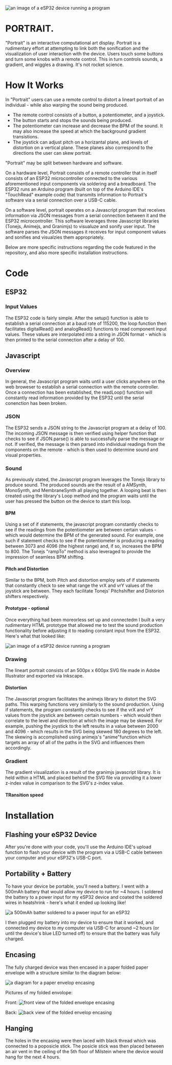 ![an image of a eSP32 device running a program](https://github.com/54aaron/Module-1/blob/main/img/IMG_8338.jpg)
# PORTRAIT.

"Portrait" is an interactive computational art display.
Portrait is a rudimentary effort at attempting to link both the sonification and the visualization of user interaction with the device.
Users touch some buttons and turn some knobs with a remote control.
This in turn controls sounds, a gradient, and wiggles a drawing.
It's not rocket science.

# How It Works

In "Portrait" users can use a remote control to distort a lineart portrait of an individual - while also warping the sound being produced.
- The remote control consists of a button, a potentiometer, and a joystick. 
- The button starts and stops the sounds being produced. 
- The potentiometer can increase and decrease the BPM of the sound. It may also increase the speed at which the background gradient transistions. 
- The joystick can adjust pitch on a horizantal plane, and levels of distortion on a vertical plane. These planes also correspond to the directions the user can skew portrait.

"Portrait" may be split between hardware and software.

On a hardware level, Portrait consists of a remote controller that in itself consists of an ESP32 microcontroller connected to the various aforementioned input components via soldering and a breadboard. The ESP32 runs an Arduino program (built on top of the Arduino IDE's "TouchRead" example code) that transmits information to Portrait's software via a serial connection over a USB-C cable.

On a software level, portrait operates on a Javascript program that receives information via JSON messages from a serial connection between it and the ESP32 microcontroller.
This software leverages three Javascript libraries (Tonejs, Animejs, and Granimjs) to visualuze and sonify user input. 
The software parses the JSON messages it receives for input component values and sonifies and visualzies them appropriately. 

Below are more specific instructions regarding the code featured in the repository, and also more specific installation instructions.

# Code
## ESP32
### Input Values
The ESP32 code is fairly simple. After the setup() function is able to establish a serial connection at a baud rate of 115200, the loop function then facilitates digitalRead() and analogRead() functions to read component input values. These values are interpolated into a string in JSON format - which is then printed to the serial connection after a delay of 100.

## Javascript
### Overview
In general, the Javascript program waits until a user clicks anywhere on the web broweser to establish a serial connection with the remote controller. Once a connection has been established, the readLoop() function will constantly read information provided by the ESP32 until the serial conenction has been broken.

### JSON
The ESP32 sends a JSON string to the Javascript program at a delay of 100. The incoming JSON message is then verified using helper function that checks to see if JSON.parse() is able to successfully parse the message or not. If verified, the message is then parsed into individual readings from the components on the remote - which is then used to determine sound and visual properties.

### Sound
As previously stated, the Javascript program leverages the Tonejs library to produce sound. The produced sounds are the result of a AMSynth, MonoSynth, and MembraneSynth all playing together. A looping beat is then created using the library's Loop method and the program waits until the user has pressed the button on the device to start this loop. 

#### BPM
Using a set of if statements, the javascript program constantly checks to see if the readings from the potentiometer are between certain values - which would determine the BPM of the generated sound. For example, one such if statement checks to see if the potentiometer is producing a reading between 3073 and 4096 (the highest range) and, if so, increases the BPM to 800. The Tonejs "rampTo" method is also leveraged to provide the impression of seamless BPM shifting.

#### Pitch and Distortion
Similar to the BPM, both Pitch and distortion employ sets of if statements that constantly check to see what range the vrX and vrY values of the joystick are between. They each facilitate Tonejs' Pitchshifter and Distorion shifters respectively.

#### Prototype - optional
Once everything had been moreorless set up and connectedm I built a very rudimentary HTML prototype that allowed me to test the sound production functionality before adjusting it to reading constant input from the ESP32. Here's what that looked like:

![an image of a eSP32 device running a program](https://github.com/54aaron/Module-1/blob/main/img/IMG_8338.jpg)

### Drawing
The lineart portrait consists of an 500px x 600px SVG file made in Adobe Illustrator and exported via Inkscape.

#### Distortion
The Javascript program facilitates the animejs library to distort the SVG paths. This warping functions very similarly to the sound production. Using if statements, the program constantly checks to see if the vrX and vrY values from the joystick are between certain numbers - which would then correlate to the level and direction at which the image may be skewed. For example, pushing the joystick to the left results in a value between 2000 and 4096 - which results in the SVG being skewed 180 degrees to the left. The skewing is accomplished using animejs's "anime"function which targets an array of all of the paths in the SVG and influences them accordingly.

### Gradient
The gradient visualization is a result of the granimjs javascript library. It is held within a <canvas> HTML and placed behind the SVG file via providing it a lower z-index value in comparison to the SVG's z-index value. 
  
#### TRansition speed 



# Installation
## Flashing your eSP32 Device
After you're done with your code, you'll use the Arduino IDE's upload function to flash your device with the program via a USB-C cable between your computer and your eSP32's USB-C port.

## Portability + Battery
To have your device be portable, you'll need a battery. I went with a 500mAh battery that would allow my device to run for ~4 hours. 
I soldered the battery to a power input for my eSP32 device and coated the soldered wires in heatshrink - here's what it ended up looking like!

![a 500mAh batter soldered to a pwoer input for an eSP32](https://github.com/54aaron/Module-1/blob/main/img/IMG_8346.jpg)

I then plugged my battery into my device to ensure that it worked, and connected my device to my computer via USB-C for around ~2 hours (or until the device's blue LED turned off) to ensure that the battery was fully charged.

## Encasing

The fully charged device was then encased in a paper folded paper envelope with a structure similar to the diagram below:

![a diagram for a paper envelop encasing](https://github.com/54aaron/Module-1/blob/main/img/Instagram%20post%20-%201.png)

Pictures of my folded envolope:

Front:
![front view of the folded envelope encasing](https://github.com/54aaron/Module-1/blob/main/img/IMG_8341.jpg)

Back:
![back view of the folded envelop encasing](https://github.com/54aaron/Module-1/blob/main/img/IMG_8342.jpg)

## Hanging

The holes in the encasing were then laced with black thread which was connected to a poposicle stick.
The posicle stick was then placed between an air vent in the ceiling of the 5th floor of Milstein where the device would hang for the next 4 hours.
